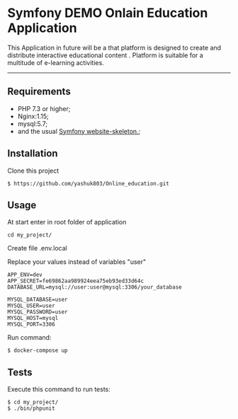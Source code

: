 Symfony DEMO Onlain Education Application
===================

This Application  in future  will be a  that platform is designed to create and distribute interactive educational content . Platform is suitable for a multitude of e-learning activities.

------------

Requirements
-----
* PHP 7.3 or higher;
* Nginx:1.15;
* mysql:5.7;
* and the usual [Symfony website-skeleton.](https://symfony.com/doc/current/setup.html );

Installation
----------------

Clone this project 

```
$ https://github.com/yashuk803/Online_education.git
```


Usage
----------------
At start enter in root folder of application
```
cd my_project/
```

Create file .env.local
 
Replace your values instead of variables "user"
```
APP_ENV=dev
APP_SECRET=fe69862aa989924eea75eb93ed33d64c
DATABASE_URL=mysql://user:user@mysql:3306/your_database
  
MYSQL_DATABASE=user
MYSQL_USER=user
MYSQL_PASSWORD=user
MYSQL_HOST=mysql
MYSQL_PORT=3306
```

Run command:

```
$ docker-compose up
```

Tests
-------

Execute this command to run tests:

```
$ cd my_project/
$ ./bin/phpunit
```
